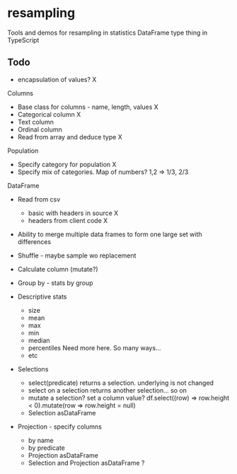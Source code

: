 # resampling

Tools and demos for resampling in statistics
DataFrame type thing in TypeScript

## Todo

- encapsulation of values? X

Columns

- Base class for columns - name, length, values X
- Categorical column X
- Text column
- Ordinal column
- Read from array and deduce type X

Population

- Specify category for population X
- Specify mix of categories. Map of numbers? 1,2 => 1/3, 2/3

DataFrame

- Read from csv
  - basic with headers in source X
  - headers from client code X
- Ability to merge multiple data frames to form one large set with differences
- Shuffle - maybe sample wo replacement
- Calculate column (mutate?)
- Group by - stats by group

- Descriptive stats

  - size
  - mean
  - max
  - min
  - median
  - percentiles Need more here. So many ways...
  - etc

- Selections
  - select(predicate) returns a selection. underlying is not changed
  - select on a selection returns another selection... so on
  - mutate a selection? set a column value?
    df.select((row) => row.height < 0).mutate(row => row.height = null)
  - Selection asDataFrame
- Projection - specify columns
  - by name
  - by predicate
  - Projection asDataFrame
  - Selection and Projection asDataFrame ?
